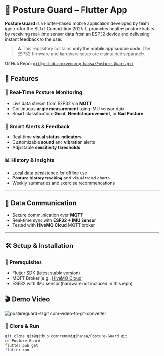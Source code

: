 # 📱 Posture Guard – Flutter App

**Posture Guard** is a Flutter-based mobile application developed by team ignitrix for the SLIoT Competition 2025. It promotes healthy posture habits by receiving real-time sensor data from an ESP32 device and delivering instant feedback to the user.

> ⚠️ This repository contains **only the mobile app source code**. The ESP32 firmware and hardware setup are maintained separately.

GitHub Repo: [`git@github.com:venumigihansa/Posture-Guard.git`](https://github.com/venumigihansa/Posture-Guard)


## 🚀 Features

### 🔴 Real-Time Posture Monitoring
- Live data stream from ESP32 via **MQTT**
- Continuous **angle measurement** using IMU sensor data
- Smart classification: **Good**, **Needs Improvement**, or **Bad Posture**

### 🔔 Smart Alerts & Feedback
- Real-time **visual status indicators**
- Customizable **sound** and **vibration** alerts
- Adjustable **sensitivity thresholds**

### 📊 History & Insights
- Local data persistence for offline use
- **Posture history tracking** and visual trend charts
- Weekly summaries and exercise recommendations

---

## 🔗 Data Communication

- Secure communication over **MQTT**
- Real-time sync with **ESP32 + IMU Sensor**
- Tested with **HiveMQ Cloud** MQTT broker

---

## 🛠️ Setup & Installation

### 📱 Prerequisites
- Flutter SDK (latest stable version)
- MQTT Broker (e.g., [HiveMQ Cloud](https://www.hivemq.com/mqtt-cloud-broker/))
- ESP32 with IMU sensor (hardware not included in this repo)

## 🎬 Demo Video

![postureguard-ezgif com-video-to-gif-converter](https://github.com/user-attachments/assets/b227e914-3ae1-4b2b-b8fc-f2c6a4074e38)


### 🧩 Clone & Run

```bash
git clone git@github.com:venumigihansa/Posture-Guard.git
cd Posture-Guard
flutter pub get
flutter run

